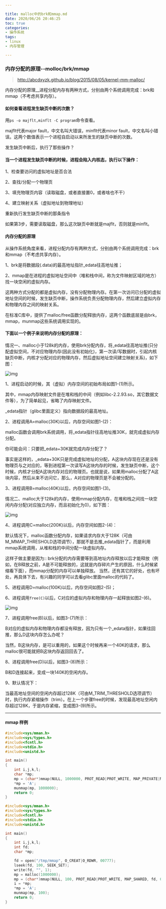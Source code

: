 ```yaml
---

title: malloc中的brk和mmap.md
date: 2020/06/26 20:46:25
toc: true
categories:
- 操作系统
tags:
- linux
- 内存管理

---
```


### 内存分配的原理--molloc/brk/mmap

> http://abcdxyzk.github.io/blog/2015/08/05/kernel-mm-malloc/

内存分配的原理__进程分配内存有两种方式，分别由两个系统调用完成：brk和mmap（不考虑共享内存）。

<!--more-->

#### 如何查看进程发生缺页中断的次数？

用`ps -o majflt,minflt -C program`命令查看。

majflt代表major fault，中文名叫大错误，minflt代表minor fault，中文名叫小错误。这两个数值表示一个进程自启动以来所发生的缺页中断的次数。

发生缺页中断后，执行了那些操作？

#### 当一个进程发生缺页中断的时候，进程会陷入内核态，执行以下操作：

1、检查要访问的虚拟地址是否合法

2、查找/分配一个物理页

3、填充物理页内容（读取磁盘，或者直接置0，或者啥也不干）

4、建立映射关系（虚拟地址到物理地址）

重新执行发生缺页中断的那条指令

如果第3步，需要读取磁盘，那么这次缺页中断就是majflt，否则就是minflt。

#### 内存分配的原理

从操作系统角度来看，进程分配内存有两种方式，分别由两个系统调用完成：brk和mmap（不考虑共享内存）。

1、brk是将数据段(.data)的最高地址指针_edata往高地址推；

2、mmap是在进程的虚拟地址空间中（堆和栈中间，称为文件映射区域的地方）找一块空闲的虚拟内存。

这两种方式分配的都是虚拟内存，没有分配物理内存。在第一次访问已分配的虚拟地址空间的时候，发生缺页中断，操作系统负责分配物理内存，然后建立虚拟内存和物理内存之间的映射关系。

在标准C库中，提供了malloc/free函数分配释放内存，这两个函数底层是由brk，mmap，munmap这些系统调用实现的。

#### 下面以一个例子来说明内存分配的原理：

情况一、malloc小于128k的内存，使用brk分配内存，将_edata往高地址推(只分配虚拟空间，不对应物理内存(因此没有初始化)，第一次读/写数据时，引起内核缺页中断，内核才分配对应的物理内存，然后虚拟地址空间建立映射关系)，如下图：

![img](https://cdn.showthink.cn/2015-08-05-1.jpg)

1、进程启动的时候，其（虚拟）内存空间的初始布局如图1-(1)所示。

其中，mmap内存映射文件是在堆和栈的中间（例如libc-2.2.93.so，其它数据文件等），为了简单起见，省略了内存映射文件。

_edata指针（glibc里面定义）指向数据段的最高地址。

2、进程调用A=malloc(30K)以后，内存空间如图1-(2)：

malloc函数会调用brk系统调用，将_edata指针往高地址推30K，就完成虚拟内存分配。

你可能会问：只要把_edata+30K就完成内存分配了？

事实是这样的，_edata+30K只是完成虚拟地址的分配，A这块内存现在还是没有物理页与之对应的，等到进程第一次读写A这块内存的时候，发生缺页中断，这个时候，内核才分配A这块内存对应的物理页。也就是说，如果用malloc分配了A这块内容，然后从来不访问它，那么，A对应的物理页是不会被分配的。

3、进程调用B=malloc(40K)以后，内存空间如图1-(3)。

情况二、malloc大于128k的内存，使用mmap分配内存，在堆和栈之间找一块空闲内存分配(对应独立内存，而且初始化为0)，如下图：

![img](https://cdn.showthink.cn/2015-08-05-2.jpg)

4、进程调用C=malloc(200K)以后，内存空间如图2-(4)：

默认情况下，malloc函数分配内存，如果请求内存大于128K（可由M_MMAP_THRESHOLD选项调节），那就不是去推_edata指针了，而是利用mmap系统调用，从堆和栈的中间分配一块虚拟内存。

这样子做主要是因为::
brk分配的内存需要等到高地址内存释放以后才能释放（例如，在B释放之前，A是不可能释放的，这就是内存碎片产生的原因，什么时候紧缩看下面），而mmap分配的内存可以单独释放。
当然，还有其它的好处，也有坏处，再具体下去，有兴趣的同学可以去看glibc里面malloc的代码了。

5、进程调用D=malloc(100K)以后，内存空间如图2-(5)；

6、进程调用`free(C)`以后，C对应的虚拟内存和物理内存一起释放如图2-(6)。

![img](https://cdn.showthink.cn/img/2015-08-05-3.jpg)

7、进程调用free(B)以后，如图3-(7)所示：

B对应的虚拟内存和物理内存都没有释放，因为只有一个_edata指针，如果往回推，那么D这块内存怎么办呢？

当然，B这块内存，是可以重用的，如果这个时候再来一个40K的请求，那么malloc很可能就把B这块内存返回回去了。

8、进程调用free(D)以后，如图3-(8)所示：

B和D连接起来，变成一块140K的空闲内存。

9、默认情况下：

当最高地址空间的空闲内存超过128K（可由M_TRIM_THRESHOLD选项调节）时，执行内存紧缩操作（trim）。在上一个步骤free的时候，发现最高地址空闲内存超过128K，于是内存紧缩，变成图3-(9)所示。

------

#### mmap 样例

```c
#include<sys/mman.h>
#include<sys/types.h>
#include<fcntl.h>
#include<stdio.h>
#include<unistd.h>

int main()
{
	int i,j,k,l;
	char *mp;
	mp = (char*)mmap(NULL, 1000000, PROT_READ|PROT_WRITE, MAP_PRIVATE|MAP_ANONYMOUS, -1, 0);
	*mp = 'A';
	munmap(mp, 1000000);
	return 0;
}
```

```c
#include<sys/mman.h>
#include<sys/types.h>
#include<fcntl.h>
#include<stdio.h>
#include<unistd.h>

int main()
{
	int i,j,k,l;
	int fd;
	char *mp;

	fd = open("/tmp/mmap", O_CREAT|O_RDWR, 00777);
	lseek(fd, 100, SEEK_SET);
	write(fd, "", 1);
	mp = malloc(1000000);
	mp = (char*)mmap(NULL, 100, PROT_READ|PROT_WRITE, MAP_SHARED, fd, 0);
	i = *mp;
	*mp = 'A';
	munmap(mp, 100);
	return 0;
}
```